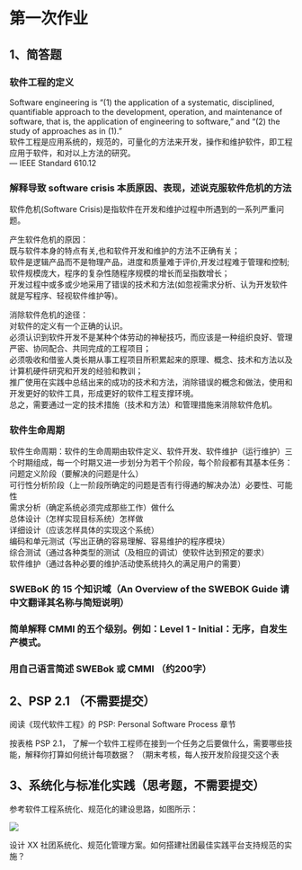 # 第一次作业

## 1、简答题

### 软件工程的定义
Software engineering is “(1) the application of a systematic, disciplined, quantifiable approach to the development, operation, and maintenance of software, that is, the application of engineering to software,” and “(2) the study of approaches as in (1).”  
软件工程是应用系统的，规范的，可量化的方法来开发，操作和维护软件，即工程应用于软件，和对以上方法的研究。  
–– IEEE Standard 610.12

### 解释导致 software crisis 本质原因、表现，述说克服软件危机的方法
软件危机(Software Crisis)是指软件在开发和维护过程中所遇到的一系列严重问题。  

产生软件危机的原因：  
既与软件本身的特点有关,也和软件开发和维护的方法不正确有关；  
软件是逻辑产品而不是物理产品，进度和质量难于评价,开发过程难于管理和控制;  
软件规模庞大，程序的复杂性随程序规模的增长而呈指数增长；  
开发过程中或多或少地采用了错误的技术和方法(如忽视需求分析、认为开发软件就是写程序、轻视软件维护等)。  

消除软件危机的途径：  
对软件的定义有一个正确的认识。  
必须认识到软件开发不是某种个体劳动的神秘技巧，而应该是一种组织良好、管理严密、协同配合、共同完成的工程项目；  
必须吸收和借鉴人类长期从事工程项目所积累起来的原理、概念、技术和方法以及计算机硬件研究和开发的经验和教训；  
推广使用在实践中总结出来的成功的技术和方法，消除错误的概念和做法，使用和开发更好的软件工具，形成更好的软件工程支撑环境。  
总之，需要通过一定的技术措施（技术和方法）和管理措施来消除软件危机。


### 软件生命周期
软件生命周期：软件的生命周期由软件定义、软件开发、软件维护（运行维护）三个时期组成，每一个时期又进一步划分为若干个阶段，每个阶段都有其基本任务：  
问题定义阶段（要解决的问题是什么）  
可行性分析阶段（上一阶段所确定的问题是否有行得通的解决办法）必要性、可能性  
需求分析（确定系统必须完成那些工作）做什么  
总体设计（怎样实现目标系统）怎样做  
详细设计（应该怎样具体的实现这个系统）  
编码和单元测试（写出正确的容易理解、容易维护的程序模块）  
综合测试（通过各种类型的测试（及相应的调试）使软件达到预定的要求）  
软件维护（通过各种必要的维护活动使系统持久的满足用户的需要）  

### SWEBoK 的 15 个知识域（An Overview of the SWEBOK Guide 请中文翻译其名称与简短说明）

### 简单解释 CMMI 的五个级别。例如：Level 1 - Initial：无序，自发生产模式。

### 用自己语言简述 SWEBok 或 CMMI （约200字）

## 2、PSP 2.1 （不需要提交）

  阅读《现代软件工程》的 PSP: Personal Software Process 章节

  按表格 PSP 2.1， 了解一个软件工程师在接到一个任务之后要做什么，需要哪些技能，解释你打算如何统计每项数据？ （期末考核，每人按开发阶段提交这个表

## 3、系统化与标准化实践（思考题，不需要提交）

参考软件工程系统化、规范化的建设思路，如图所示：

![](https://sysu-swsad.github.io/swad-guide/images/01-software-crisis.png)

设计 XX 社团系统化、规范化管理方案。如何搭建社团最佳实践平台支持规范的实施？
